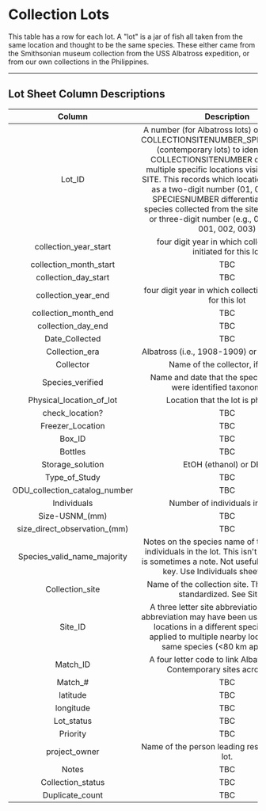 # Collection Lots

This table has a row for each lot. A "lot" is a jar of fish all taken from the same location and thought to be the same species. These either came from the Smithsonian museum collection from the USS Albatross expedition, or from our own collections in the Philippines.

---
## Lot Sheet Column Descriptions

| Column | Description | 
| :--: | :--: | 
| Lot_ID | A number (for Albatross lots) or SITE-YEAR-COLLECTIONSITENUMBER_SPECIESNUMBER (contemporary lots) to identify the lot. COLLECTIONSITENUMBER differentiates multiple specific locations visited within the SITE. This records which location within a site as a two-digit number (01, 02, 03, etc.). SPECIESNUMBER differentiates multiple species collected from the site and is a two- or three-digit number (e.g., 01, 02, 03, or 001, 002, 003) |
| collection_year_start | four digit year in which collection was initiated for this lot |
| collection_month_start | TBC |
| collection_day_start | TBC |
| collection_year_end | four digit year in which collection was ended for this lot |
| collection_month_end | TBC |
| collection_day_end | TBC |
| Date_Collected | TBC |
| Collection_era | Albatross (i.e., 1908-1909) or Contemporary |
| Collector | Name of the collector, if known |
| Species_verified | Name and date that the species in this lot were identified taxonomically. |
| Physical_location_of_lot | Location that the lot is physically |
| check_location? | TBC |
| Freezer_Location | TBC |
| Box_ID | TBC |
| Bottles | TBC |
| Storage_solution | EtOH (ethanol) or DESS |
| Type_of_Study | TBC |
| ODU_collection_catalog_number | TBC |
| Individuals | Number of individuals in the lot |
| Size-USNM_(mm) | TBC |
| size_direct_observation_(mm) | TBC |
| Species_valid_name_majority | Notes on the species name of the majority of individuals in the lot. This isn't definitive and is sometimes a note. Not useful as a database key. Use Individuals sheet instead. |
| Collection_site | Name of the collection site. This field is not standardized. See Site_ID. |
| Site_ID | A three letter site abbreviation. This same abbreviation may have been used for different locations in a different species, and it is applied to multiple nearby locations in the same species (<80 km apart or so) |
| Match_ID | A four letter code to link Albatross sites to Contemporary sites across time. |
| Match_# | TBC |
| latitude | TBC |
| longitude | TBC |
| Lot_status | TBC |
| Priority | TBC |
| project_owner | Name of the person leading research with this lot. |
| Notes | TBC |
| Collection_status | TBC |
| Duplicate_count | TBC |
